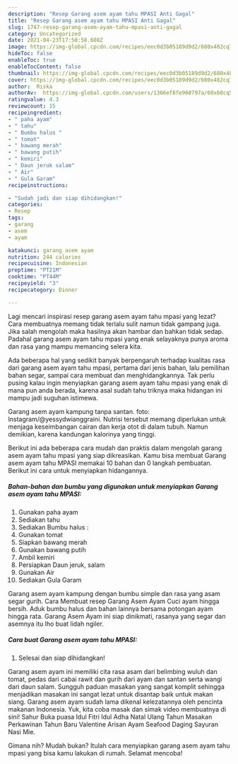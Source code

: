 ```yaml
---
description: "Resep Garang asem ayam tahu MPASI Anti Gagal"
title: "Resep Garang asem ayam tahu MPASI Anti Gagal"
slug: 1747-resep-garang-asem-ayam-tahu-mpasi-anti-gagal
category: Uncategorized
date: 2021-04-23T17:50:58.608Z
image: https://img-global.cpcdn.com/recipes/eec0d3b05189d9d2/680x482cq70/garang-asem-ayam-tahu-mpasi-foto-resep-utama.jpg
hideToc: false
enableToc: true
enableTocContent: false
thumbnail: https://img-global.cpcdn.com/recipes/eec0d3b05189d9d2/680x482cq70/garang-asem-ayam-tahu-mpasi-foto-resep-utama.jpg
cover: https://img-global.cpcdn.com/recipes/eec0d3b05189d9d2/680x482cq70/garang-asem-ayam-tahu-mpasi-foto-resep-utama.jpg
author:  Riska
authorAv:  https://img-global.cpcdn.com/users/1366ef8fe960797a/60x60cq50/avatar.jpg
ratingvalue: 4.3
reviewcount: 15
recipeingredient:
- " paha ayam"
- " tahu"
- " Bumbu halus "
- " tomat"
- " bawang merah"
- " bawang putih"
- " kemiri"
- " Daun jeruk salam"
- " Air"
- " Gula Garam"
recipeinstructions:

- "Sudah jadi dan siap dihidangkan!"
categories:
- Resep
tags:
- garang
- asem
- ayam

katakunci: garang asem ayam 
nutrition: 244 calories
recipecuisine: Indonesian
preptime: "PT21M"
cooktime: "PT44M"
recipeyield: "3"
recipecategory: Dinner

---
```



Lagi mencari inspirasi resep garang asem ayam tahu mpasi yang lezat? Cara membuatnya memang tidak terlalu sulit namun tidak gampang juga. Jika salah mengolah maka hasilnya akan hambar dan bahkan tidak sedap. Padahal garang asem ayam tahu mpasi yang enak selayaknya punya aroma dan rasa yang mampu memancing selera kita.


Ada beberapa hal yang sedikit banyak berpengaruh terhadap kualitas rasa dari garang asem ayam tahu mpasi, pertama dari jenis bahan, lalu pemilihan bahan segar, sampai cara membuat dan menghidangkannya. Tak perlu pusing kalau ingin menyiapkan garang asem ayam tahu mpasi yang enak di mana pun anda berada, karena asal sudah tahu triknya maka hidangan ini mampu jadi suguhan istimewa.

Garang asem ayam kampung tanpa santan. foto: Instagram/@yessydwianggraini. Nutrisi tersebut memang diperlukan untuk menjaga keseimbangan cairan dan kerja otot di dalam tubuh. Namun demikian, karena kandungan kalorinya yang tinggi.


Berikut ini ada beberapa cara mudah dan praktis dalam mengolah garang asem ayam tahu mpasi yang siap dikreasikan. Kamu bisa membuat Garang asem ayam tahu MPASI memakai 10 bahan dan 0 langkah pembuatan. Berikut ini cara untuk menyiapkan hidangannya.

<!--inarticleads1-->

##### Bahan-bahan dan bumbu yang digunakan untuk menyiapkan Garang asem ayam tahu MPASI:

1. Gunakan  paha ayam
1. Sediakan  tahu
1. Sediakan  Bumbu halus :
1. Gunakan  tomat
1. Siapkan  bawang merah
1. Gunakan  bawang putih
1. Ambil  kemiri
1. Persiapkan  Daun jeruk, salam
1. Gunakan  Air
1. Sediakan  Gula Garam


Garang asem ayam kampung dengan bumbu simple dan rasa yang asam segar gurih. Cara Membuat resep Garang Asem Ayam Cuci ayam hingga bersih. Aduk bumbu halus dan bahan lainnya bersama potongan ayam hingga rata. Garang Asem Ayam ini siap dinikmati, rasanya yang segar dan asemnya itu lho buat lidah ngiler. 

<!--inarticleads2-->

##### Cara buat Garang asem ayam tahu MPASI:


1. Selesai dan siap dihidangkan!

Garang asem ayam ini memiliki cita rasa asam dari belimbing wuluh dan tomat, pedas dari cabai rawit dan gurih dari ayam dan santan serta wangi dari daun salam. Sungguh paduan masakan yang sangat komplit sehingga menjadikan masakan ini sangat lezat untuk disantap baik untuk makan siang. Garang asem ayam sudah lama dikenal kelezatannya oleh pencinta makanan Indonesia. Yuk, kita coba masak dan simak video membuatnya di sini! Sahur Buka puasa Idul Fitri Idul Adha Natal Ulang Tahun Masakan Perkawinan Tahun Baru Valentine Arisan Ayam Seafood Daging Sayuran Nasi Mie. 

Gimana nih? Mudah bukan? Itulah cara menyiapkan garang asem ayam tahu mpasi yang bisa kamu lakukan di rumah. Selamat mencoba!
